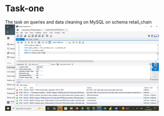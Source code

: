 # Task-one
The task on queries and data cleaning on MySQL on schema retail_chain
![image alt](https://github.com/brianmateli/Task-one/blob/a33fcc7517153b5206ac52e3e05e64e8e32bc647/Most%20popular%20products%20in%20descending%20order.png)
